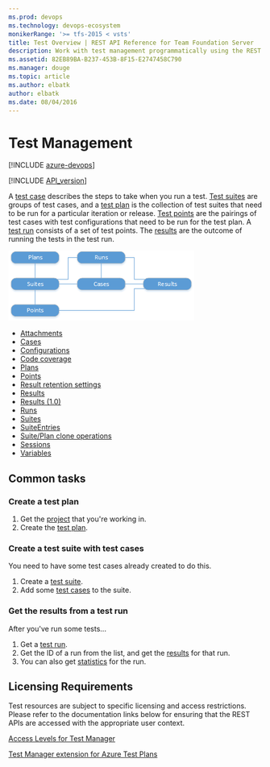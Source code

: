 ```yaml
---
ms.prod: devops
ms.technology: devops-ecosystem
monikerRange: '>= tfs-2015 < vsts'
title: Test Overview | REST API Reference for Team Foundation Server
description: Work with test management programmatically using the REST APIs for Team Foundation Server.
ms.assetid: 82EB89BA-B237-453B-8F15-E2747458C790
ms.manager: douge
ms.topic: article
ms.author: elbatk
author: elbatk
ms.date: 08/04/2016
---
```


# Test Management

[!INCLUDE [azure-devops](../_data/azure-devops-message.md)]

[!INCLUDE [API_version](../_data/version.md)]



A [test case](./cases.md) describes the steps to take when you run a test.
[Test suites](./suites.md) are groups of test cases, and a [test plan](./plans.md) is the collection of test suites that need to be run for a particular iteration or release.
[Test points](./points.md) are the pairings of test cases with test configurations that need to be run for the test plan.
A [test run](./runs.md) consists of a set of test points. The [results](./results.md) are the outcome of running the tests in the test run.

![Test management resources](./_img/test-resources.png)

* [Attachments](./attachments.md)
* [Cases](./cases.md)
* [Configurations](./configurations.md)
* [Code coverage](./code-coverage.md)
* [Plans](./plans.md)
* [Points](./points.md)
* [Result retention settings](./resultretentionsettings.md)
* [Results](./results.md)
* [Results (1.0)](./results_1_0.md)
* [Runs](./runs.md)
* [Suites](./suites.md)
* [SuiteEntries](./suite-entries.md)
* [Suite/Plan clone operations](./cloneOperations.md)
* [Sessions](./sessions.md)
* [Variables](./variables.md)

## Common tasks

### Create a test plan
1. Get the [project](../tfs/projects.md) that you're working in.
2. Create the [test plan](./plans.md#createatestplan).

### Create a test suite with test cases
You need to have some test cases already created to do this.

1. Create a [test suite](./suites.md#createatestsuite).
2. Add some [test cases](./suites.md#addtestcasestoasuite) to the suite.

### Get the results from a test run

After you've run some tests...

1. Get a [test run](./runs.md#getalistoftestruns).
2. Get the ID of a run from the list, and get the [results](./results.md#getalistofresults) for that run.
3. You can also get [statistics](./runs.md#gettestrunstatistic) for the run.

## Licensing Requirements
Test resources are subject to specific licensing and access restrictions. Please refer to the documentation links below for ensuring that the REST APIs are accessed with the appropriate user context.

[Access Levels for Test Manager](https://visualstudio.microsoft.com/docs/work/connect/change-access-levels#test-manager)

[Test Manager extension for Azure Test Plans](https://marketplace.visualstudio.com/items?itemName=ms.vss-testmanager-web)
